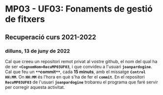# MP03 - UF03: Fonaments de gestió de fitxers
## Recuperació curs **2021-2022**
### dilluns, 13 de juny de 2022

Cal que creeu un repositori remot privat al vostre github, el nom del qual ha de ser **```<CognomNom>RecuMP03UF03```**, i que convideu a l'usuari **```joanpardogine```**. Cal que feu un **``**``commit``**``**, cada **15 minuts**, amb el missatge **```Control HH:MM```**. On **```HH:MM```** és l'hora en què s'ha de fer el **``commit``**. En el repositori **```RecuMP03UF03```** de l'usuari **```joanpardogine```** trobareu el programa que faré servir per corregir aquesta activitat.
